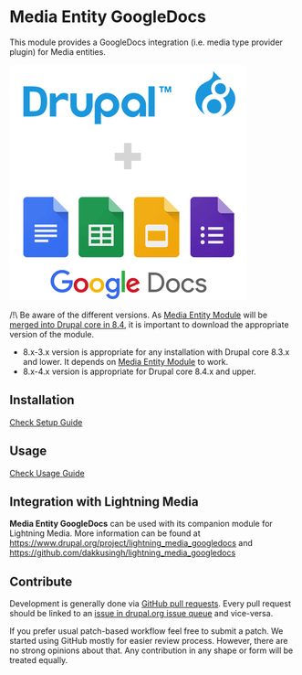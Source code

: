 # Media Entity GoogleDocs
This module provides a GoogleDocs integration (i.e. media type
provider plugin) for Media entities.

![media-entity-googledocs](_documentation/images/googledocs-media.jpg)

/!\ Be aware of the different versions. As [Media Entity Module](https://www.drupal.org/project/media_entity) will be [merged into Drupal core in 8.4](https://www.drupal.org/node/2863992), it is important to download the appropriate version of the module.
- 8.x-3.x version is appropriate for any installation with Drupal core 8.3.x and lower. It depends on [Media Entity Module](https://www.drupal.org/project/media_entity) to work.
- 8.x-4.x version is appropriate for Drupal core 8.4.x and upper.

## Installation
[Check Setup Guide](_documentation/SETUP.md)

## Usage
[Check Usage Guide](_documentation/USAGE.md)

## Integration with Lightning Media
**Media Entity GoogleDocs** can be used with its companion module for Lightning Media. More information can be found at https://www.drupal.org/project/lightning_media_googledocs and https://github.com/dakkusingh/lightning_media_googledocs

## Contribute
Development is generally done via [GitHub pull requests](https://github.com/dakkusingh/media_entity_googledocs/pulls).
Every pull request should be linked to an [issue in drupal.org issue queue](https://www.drupal.org/project/issues/media_entity_googledocs) and vice-versa.

If you prefer usual patch-based workflow feel free to submit a patch. We started
using GitHub mostly for easier review process. However, there are no strong opinions
about that. Any contribution in any shape or form will be treated equally.
